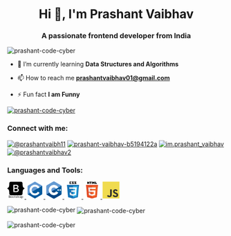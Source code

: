 <h1 align="center">Hi 👋, I'm Prashant Vaibhav</h1>
<h3 align="center">A passionate frontend developer from India</h3>
<p align="left"> <img src="https://komarev.com/ghpvc/?username=prashant-code-cyber&label=Profile%20views&color=0e75b6&style=flat" alt="prashant-code-cyber" /> </p>



- 🌱 I’m currently learning **Data Structures and Algorithms**

- 📫 How to reach me **prashantvaibhav01@gmail.com**

- ⚡ Fun fact **I am Funny**

<p align="left"> <a href="https://github.com/ryo-ma/github-profile-trophy"><img src="https://github-profile-trophy.vercel.app/?username=prashant-code-cyber" alt="prashant-code-cyber" /></a> </p>

<h3 align="left">Connect with me:</h3>
<p align="left">
<a href="https://twitter.com/@prashantvaibh11" target="blank"><img align="center" src="https://raw.githubusercontent.com/rahuldkjain/github-profile-readme-generator/master/src/images/icons/Social/twitter.svg" alt="@prashantvaibh11" height="30" width="40" /></a>
<a href="https://linkedin.com/in/prashant-vaibhav-b5194122a" target="blank"><img align="center" src="https://raw.githubusercontent.com/rahuldkjain/github-profile-readme-generator/master/src/images/icons/Social/linked-in-alt.svg" alt="prashant-vaibhav-b5194122a" height="30" width="40" /></a>
<a href="https://instagram.com/im.prashant_vaibhav" target="blank"><img align="center" src="https://raw.githubusercontent.com/rahuldkjain/github-profile-readme-generator/master/src/images/icons/Social/instagram.svg" alt="im.prashant_vaibhav" height="30" width="40" /></a>
<a href="https://www.hackerrank.com/@prashantvaibhav2" target="blank"><img align="center" src="https://raw.githubusercontent.com/rahuldkjain/github-profile-readme-generator/master/src/images/icons/Social/hackerrank.svg" alt="@prashantvaibhav2" height="30" width="40" /></a>
</p>

<h3 align="left">Languages and Tools:</h3>
<p align="left"> <a href="https://getbootstrap.com" target="_blank" rel="noreferrer"> <img src="https://raw.githubusercontent.com/devicons/devicon/master/icons/bootstrap/bootstrap-plain-wordmark.svg" alt="bootstrap" width="40" height="40"/> </a> <a href="https://www.cprogramming.com/" target="_blank" rel="noreferrer"> <img src="https://raw.githubusercontent.com/devicons/devicon/master/icons/c/c-original.svg" alt="c" width="40" height="40"/> </a> <a href="https://www.w3schools.com/cpp/" target="_blank" rel="noreferrer"> <img src="https://raw.githubusercontent.com/devicons/devicon/master/icons/cplusplus/cplusplus-original.svg" alt="cplusplus" width="40" height="40"/> </a> <a href="https://www.w3schools.com/css/" target="_blank" rel="noreferrer"> <img src="https://raw.githubusercontent.com/devicons/devicon/master/icons/css3/css3-original-wordmark.svg" alt="css3" width="40" height="40"/> </a> <a href="https://www.w3.org/html/" target="_blank" rel="noreferrer"> <img src="https://raw.githubusercontent.com/devicons/devicon/master/icons/html5/html5-original-wordmark.svg" alt="html5" width="40" height="40"/> </a> <a href="https://developer.mozilla.org/en-US/docs/Web/JavaScript" target="_blank" rel="noreferrer"> <img src="https://raw.githubusercontent.com/devicons/devicon/master/icons/javascript/javascript-original.svg" alt="javascript" width="40" height="40"/> </a> </p>

<p><img align="left" src="https://github-readme-stats.vercel.app/api/top-langs?username=prashant-code-cyber&show_icons=true&locale=en&layout=compact" alt="prashant-code-cyber" /></p>

<p>&nbsp;<img align="center" src="https://github-readme-stats.vercel.app/api?username=prashant-code-cyber&show_icons=true&locale=en" alt="prashant-code-cyber" /></p>

<p><img align="center" src="https://github-readme-streak-stats.herokuapp.com/?user=prashant-code-cyber&" alt="prashant-code-cyber" /></p>
